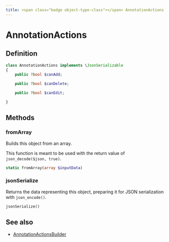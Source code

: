 ```yaml
---
title: <span class="badge object-type-class"></span> AnnotationActions
---
```

# <span class="badge object-type-class"></span> AnnotationActions

## Definition

```php
class AnnotationActions implements \JsonSerializable
{
    public ?bool $canAdd;

    public ?bool $canDelete;

    public ?bool $canEdit;

}
```
## Methods

### <span class="badge object-method"></span> fromArray

Builds this object from an array.

This function is meant to be used with the return value of `json_decode($json, true)`.

```php
static fromArray(array $inputData)
```

### <span class="badge object-method"></span> jsonSerialize

Returns the data representing this object, preparing it for JSON serialization with `json_encode()`.

```php
jsonSerialize()
```

## See also

 * <span class="badge builder"></span> [AnnotationActionsBuilder](./builder-AnnotationActionsBuilder.md)
